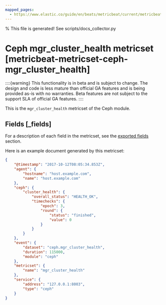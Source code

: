 ```yaml
---
mapped_pages:
  - https://www.elastic.co/guide/en/beats/metricbeat/current/metricbeat-metricset-ceph-mgr_cluster_health.html
---
```


% This file is generated! See scripts/docs_collector.py

# Ceph mgr_cluster_health metricset [metricbeat-metricset-ceph-mgr_cluster_health]

::::{warning}
This functionality is in beta and is subject to change. The design and code is less mature than official GA features and is being provided as-is with no warranties. Beta features are not subject to the support SLA of official GA features.
::::


This is the `mgr_cluster_health` metricset of the Ceph module.

## Fields [_fields]

For a description of each field in the metricset, see the [exported fields](/reference/metricbeat/exported-fields-ceph.md) section.

Here is an example document generated by this metricset:

```json
{
    "@timestamp": "2017-10-12T08:05:34.853Z",
    "agent": {
        "hostname": "host.example.com",
        "name": "host.example.com"
    },
    "ceph": {
        "cluster_health": {
            "overall_status": "HEALTH_OK",
            "timechecks": {
                "epoch": 3,
                "round": {
                    "status": "finished",
                    "value": 0
                }
            }
        }
    },
    "event": {
        "dataset": "ceph.mgr_cluster_health",
        "duration": 115000,
        "module": "ceph"
    },
    "metricset": {
        "name": "mgr_cluster_health"
    },
    "service": {
        "address": "127.0.0.1:8003",
        "type": "ceph"
    }
}
```
